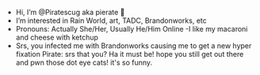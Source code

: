 - Hi, I’m @Piratescug aka pierate 👋
- I’m interested in Rain World, art, TADC, Brandonworks, etc
- Pronouns: Actually She/Her, Usually He/Him Online
  -I like my macaroni and cheese with ketchup
- Srs, you infected me with Brandonworks causing me to get a new hyper fixation
Pirate: srs that you? Ha it must be! hope you still get out there and pwn those dot eye cats! it's so funny.
